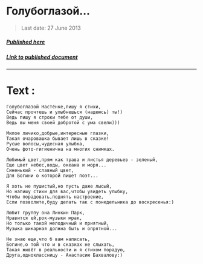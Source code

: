 # Голубоглазой...

> Last date: 27 June 2013

##### [Published here](http://vk.com/zimnurov_mf)

##### [Link to published document](https://vk.com/zimnurov_mf?w=wall-52918906_53)

---

# Text :

```
Голубоглазой Настёнке,пишу я стихи,
Сейчас прочтешь и улыбнешься (надеюсь) ты!)
Ведь пишу я строки тебе от души,
Ведь вы меня своей добротой с ума свели)))

Милое личико,добрые,интересные глазки,
Такая очаровашка бывает лишь в сказке!
Русые волосы,чудесная улыбка,
Очень фото-гигиенична на многих снимках.

Любимый цвет,прям как трава и листья деревьев - зеленый,
Еще цвет небес,воды, океана и моря...
Синенький - славный цвет,
Для Богини о которой пишет поэт...

Я хоть не пушистый,но пусть даже лысый,
Но напишу стихи для вас,чтобы увидеть улыбку,
Чтобы порадовать,поднять настроение,
Если позволите,буду делать так с понедельника до воскресенья:)

Любит группу она Линкин Парк,
Нравится ей,рок-музыки мрак,
Но только такой мелодичный и приятный,
Музыка шикарная должна быть и опрятной...

Не знаю еще,что б вам написать,
Богине,о той что и в сказках не слыхать,
Такая живёт в реальности и я стихом порадую,
Друга,одноклассницу - Анастасию Бахвалову:)

```
